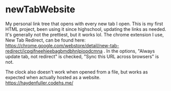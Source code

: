 # newTabWebsite
 My personal link tree that opens with every new tab I open. This is my first HTML project, been using it since highschool, updating the links as needed. It's generally not the prettiest, but it works lol. The chrome extension I use, New Tab Redirect, can be found here: https://chrome.google.com/webstore/detail/new-tab-redirect/icpgjfneehieebagbmdbhnlpiopdcmna . In the options, "Always update tab, not redirect" is checked, "Sync this URL across browsers" is not.

 The clock also doesn't work when opened from a file, but works as expected when actually hosted as a website. https://haydenfuller.codehs.me/
 